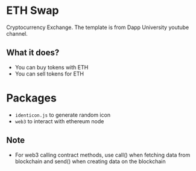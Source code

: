 # ETH Swap
Cryptocurrency Exchange. The template is from Dapp University youtube channel.

## What it does?
- You can buy tokens with ETH
- You can sell tokens for ETH

# Packages
- `identicon.js` to generate random icon
- `web3` to interact with ethereum node

## Note
- For web3 calling contract methods, use call() when fetching data from blockchain and send() when creating data on the blockchain